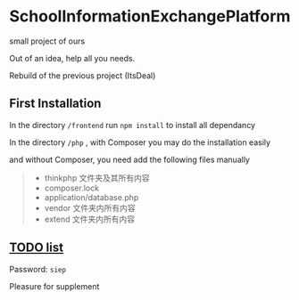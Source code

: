 # SchoolInformationExchangePlatform
small project of ours

Out of an idea, help all you needs.

Rebuild of the previous project (ItsDeal)

## First Installation
  In the directory `/frontend` run `npm install` to install all dependancy
  
  In the directory `/php` , with Composer you may do the installation easily
  
  and without Composer, you need add the following files manually
  
  > - thinkphp 文件夹及其所有内容
  > - composer.lock
  > - application/database.php
  > - vendor 文件夹内所有内容
  > - extend 文件夹内所有内容

## [TODO list][1]
  Password: `siep`
  
  Pleasure for supplement



[1]:https://mubu.com/doc/oakedjtcqj     "幕布"
